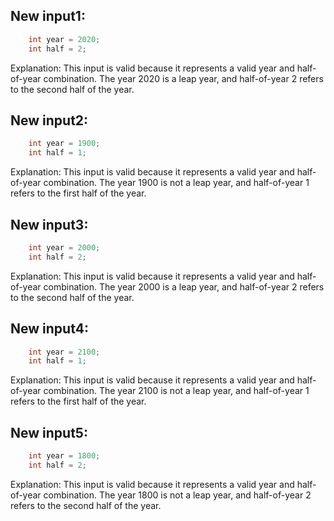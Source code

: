## New input1:
```java
    int year = 2020;
    int half = 2;
```
Explanation: This input is valid because it represents a valid year and half-of-year combination. The year 2020 is a leap year, and half-of-year 2 refers to the second half of the year.

## New input2:
```java
    int year = 1900;
    int half = 1;
```
Explanation: This input is valid because it represents a valid year and half-of-year combination. The year 1900 is not a leap year, and half-of-year 1 refers to the first half of the year.

## New input3:
```java
    int year = 2000;
    int half = 2;
```
Explanation: This input is valid because it represents a valid year and half-of-year combination. The year 2000 is a leap year, and half-of-year 2 refers to the second half of the year.

## New input4:
```java
    int year = 2100;
    int half = 1;
```
Explanation: This input is valid because it represents a valid year and half-of-year combination. The year 2100 is not a leap year, and half-of-year 1 refers to the first half of the year.

## New input5:
```java
    int year = 1800;
    int half = 2;
```
Explanation: This input is valid because it represents a valid year and half-of-year combination. The year 1800 is not a leap year, and half-of-year 2 refers to the second half of the year.
